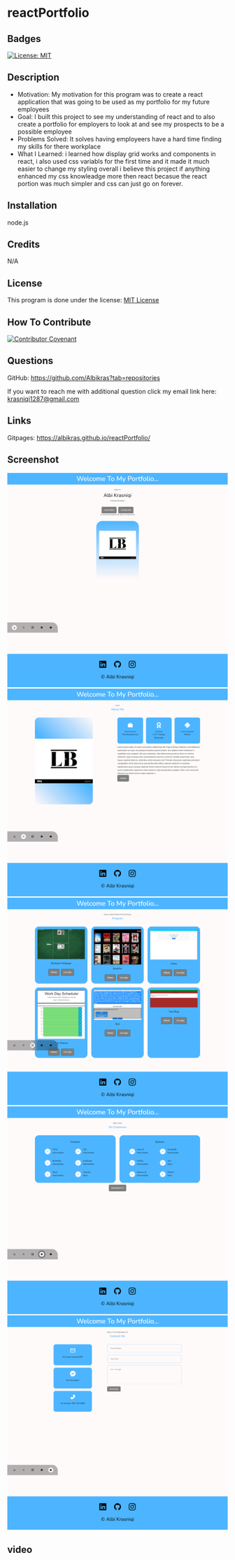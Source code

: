 # reactPortfolio

## Badges

[![License: MIT](https://img.shields.io/badge/License-MIT-yellow.svg)](https://opensource.org/licenses/MIT)

## Description

- Motivation: My motivation for this program was to create a react application that was going to be used as my portfolio for my future employees
- Goal: I built this project to see my understanding of react and to also create a portfolio for employers to look at and see my prospects to be a possible employee
- Problems Solved: It solves having employeers have a hard time finding my skills for there workplace
- What I Learned: i learned how display grid works and components in react, i also used css variabls for the first time and it made it much easier to change my styling overall i believe this project if anything enhanced my css knowleadge more then react becasue the react portion was much simpler and css can just go on forever.

## Installation

node.js

## Credits

N/A

## License

This program is done under the license: [MIT License](https://choosealicense.com/licenses/mit/)

## How To Contribute

[![Contributor Covenant](https://img.shields.io/badge/Contributor%20Covenant-2.1-4baaaa.svg)](code_of_conduct.md)

## Questions

GitHub: https://github.com/Albikras?tab=repositories

If you want to reach me with additional question click my email link here: krasniqi1287@gmail.com

## Links

Gitpages: https://albikras.github.io/reactPortfolio/

## Screenshot

![homepage](./reactportfolio/src/images/home.png)
![about me](./reactportfolio/src/images/aboutme.png)
![portfolio](./reactportfolio/src/images/projects.png)
![resume](./reactportfolio/src/images/contact.png)
![contact](./reactportfolio/src/images/realcontact.png)

## video
